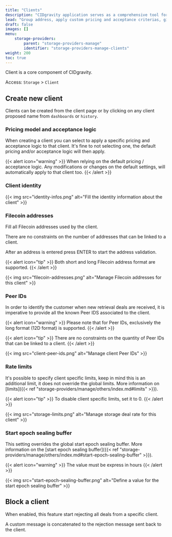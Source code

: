 ```yaml
---
title: "Clients"
description: "CIDgravity application serves as a comprehensive tool for managing and monitoring of : clients, pricing, acceptance criterias, avalability and activity."
lead: "Group address, apply custom pricing and acceptance criterias, give priority, and get advanced insight on clients activity."
draft: false
images: []
menu:
    storage-providers:
        parent: "storage-providers-manage"
        identifier: "storage-providers-manage-clients"
weight: 200
toc: true
---
```


Client is a core component of CIDgravity.

Access: `Storage` > `Client`

## Create new client

Clients can be created from the client page or by clicking on any client proposed name from `dashboards` or `history`.

### Pricing model and acceptance logic

When creating a client you can select to apply a specific pricing and acceptance logic to that client.
It's fine to not selecting one, the default pricing and/or acceptance logic will then apply.

{{< alert icon="warning" >}}
When relying on the default pricing / acceptance logic. Any modifications or changes on the default settings, will automatically apply to that client too.
{{< /alert >}}

### Client identity

{{< img src="identity-infos.png" alt="Fill the identity information about the client" >}}

### Filecoin addresses

Fill all Filecoin addresses used by the client. 

There are no constraints on the number of addresses that can be linked to a client.

After an address is entered press ENTER to start the address validation. 

{{< alert icon="tip" >}}
Both short and long Filecoin address format are supported. 
{{< /alert >}}

{{< img src="filecoin-addresses.png" alt="Manage Filecoin addresses for this client" >}}

### Peer IDs

In order to identify the customer when new retrieval deals are received, it is imperative to provide all the known Peer IDS associated to the client.

{{< alert icon="warning" >}}
Please note that for Peer IDs, exclusively the long format (12D format) is supported.
{{< /alert >}}

{{< alert icon="tip" >}}
There are no constraints on the quantity of Peer IDs that can be linked to a client.
{{< /alert >}}

{{< img src="client-peer-ids.png" alt="Manage client Peer IDs" >}}

### Rate limits

It's possible to specify client specific limits, keep in mind this is an additional limit, it does not override the global limits. More information on [limits]({{< ref "storage-providers/manage/others/index.md#limits" >}}).

{{< alert icon="tip" >}}
To disable client specific limits, set it to 0.
{{< /alert >}}

{{< img src="storage-limits.png" alt="Manage storage deal rate for this client" >}}

### Start epoch sealing buffer

This setting overrides the global start epoch sealing buffer.
More information on the [start epoch sealing buffer]({{< ref "storage-providers/manage/others/index.md#start-epoch-sealing-buffer" >}}).

{{< alert icon="warning" >}}
The value must be express in hours
{{< /alert >}}

{{< img src="start-epoch-sealing-buffer.png" alt="Define a value for the start epoch sealing buffer" >}}

## Block a client

When enabled, this feature start rejecting all deals from a specific client. 

A custom message is concatenated to the rejection message sent back to the client.
